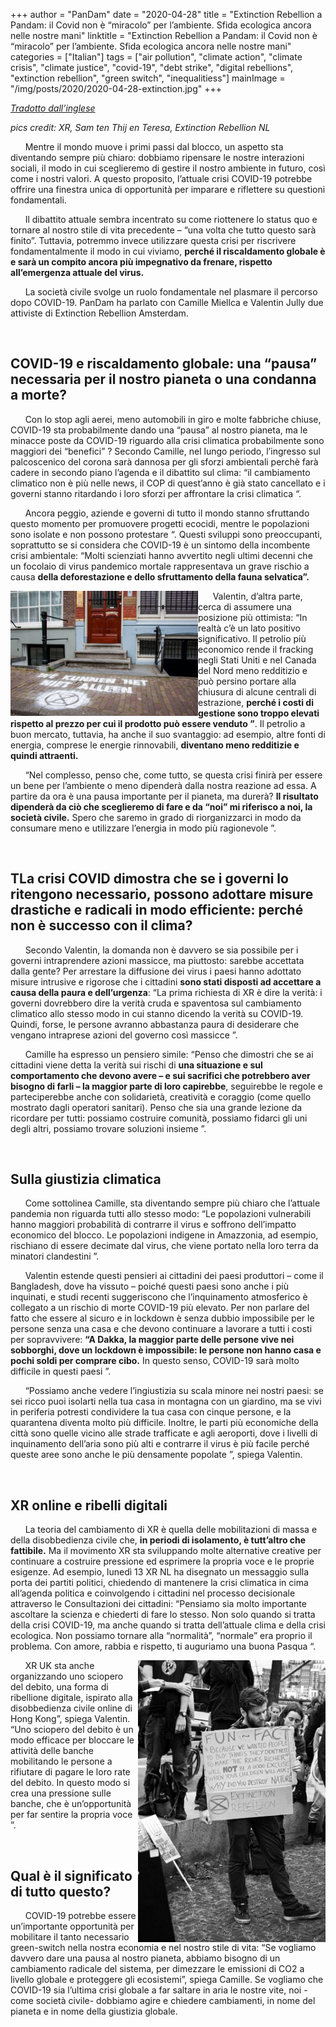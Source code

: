 +++
author = "PanDam"
date = "2020-04-28"
title = "Extinction Rebellion a Pandam: il Covid non è “miracolo” per l’ambiente. Sfida ecologica ancora nelle nostre mani"
linktitle = "Extinction Rebellion a Pandam: il Covid non è “miracolo” per l’ambiente. Sfida ecologica ancora nelle nostre mani"
categories = ["Italian"]
tags = ["air pollution", "climate action",
"climate crisis", "climate justice", "covid-19", "debt strike", "digital rebellions", "extinction rebellion", "green switch", "inequalitiess"]
mainImage = "/img/posts/2020/2020-04-28-extinction.jpg"
+++

_[Tradotto dall’inglese](../2020-04-28-extinction-en/)_

_pics credit: XR, Sam ten Thij en Teresa, Extinction Rebellion NL_

&nbsp;&nbsp;&nbsp;&nbsp;&nbsp;&nbsp;Mentre il mondo muove i primi passi dal blocco, un aspetto sta diventando sempre più chiaro: dobbiamo ripensare le nostre interazioni sociali, il modo in cui sceglieremo di gestire il nostro ambiente in futuro, così come i nostri valori. A questo proposito, l’attuale crisi COVID-19 potrebbe offrire una finestra unica di opportunità per imparare e riflettere su questioni fondamentali.

&nbsp;&nbsp;&nbsp;&nbsp;&nbsp;&nbsp;Il dibattito attuale sembra incentrato su come riottenere lo status quo e tornare al nostro stile di vita precedente – “una volta che tutto questo sarà finito”. Tuttavia, potremmo invece utilizzare questa crisi per riscrivere fondamentalmente il modo in cui viviamo, **perché il riscaldamento globale è e sarà un compito ancora più impegnativo da frenare, rispetto all’emergenza attuale del virus.**

&nbsp;&nbsp;&nbsp;&nbsp;&nbsp;&nbsp;La società civile svolge un ruolo fondamentale nel plasmare il percorso dopo COVID-19. PanDam ha parlato con Camille Miellca e Valentin Jully due attiviste di Extinction Rebellion Amsterdam.

<br>

## COVID-19 e riscaldamento globale: una “pausa” necessaria per il nostro pianeta o una condanna a morte?

&nbsp;&nbsp;&nbsp;&nbsp;&nbsp;&nbsp;Con lo stop agli aerei,  meno automobili in giro e molte fabbriche chiuse, COVID-19 sta probabilmente dando una “pausa” al nostro pianeta, ma le minacce poste da COVID-19 riguardo alla crisi climatica probabilmente sono maggiori dei “benefici” ? Secondo Camille, nel lungo periodo, l’ingresso sul palcoscenico del corona sarà dannosa per gli sforzi ambientali perchè farà cadere in secondo piano l’agenda e il dibattito sul clima: “il cambiamento climatico non è più nelle news, il COP di quest’anno è già stato cancellato e i governi stanno ritardando i loro sforzi per affrontare la crisi climatica “.

&nbsp;&nbsp;&nbsp;&nbsp;&nbsp;&nbsp;Ancora peggio, aziende e governi di tutto il mondo stanno sfruttando questo momento per promuovere progetti ecocidi, mentre le popolazioni sono isolate e non possono protestare “. Questi sviluppi sono preoccupanti, soprattutto se si considera che COVID-19 è un sintomo della incombente crisi ambientale: “Molti scienziati hanno avvertito negli ultimi decenni che un focolaio di virus pandemico mortale rappresentava un grave rischio a causa **della deforestazione e dello sfruttamento della fauna selvatica”.**

<!-- <label style="text-align: left;">Credits to Extinction Rebellion NL</br></label> -->
<img alt="" align="left" src="/img/posts/2020/2020-04-28-extinction-3.jpg" width="300px">

&nbsp;&nbsp;&nbsp;&nbsp;&nbsp;&nbsp;Valentin, d’altra parte, cerca di assumere una posizione più ottimista: “In realtà c’è un lato positivo significativo. Il petrolio più economico rende il fracking negli Stati Uniti e nel Canada del Nord meno redditizio e può persino portare alla chiusura di alcune centrali di estrazione, **perché i costi di gestione sono troppo elevati rispetto al prezzo per cui il prodotto può essere venduto ”**. Il petrolio a buon mercato, tuttavia, ha anche il suo svantaggio: ad esempio, altre fonti di energia, comprese le energie rinnovabili, **diventano meno redditizie e quindi attraenti.**

&nbsp;&nbsp;&nbsp;&nbsp;&nbsp;&nbsp;“Nel complesso, penso che, come tutto, se questa crisi finirà per essere un bene per l’ambiente o meno dipenderà dalla nostra reazione ad essa. A partire da ora è una pausa importante per il pianeta, ma durerà? **Il risultato dipenderà da ciò che sceglieremo di fare e da “noi” mi riferisco a noi, la società civile.** Spero che saremo in grado di riorganizzarci in modo da consumare meno e utilizzare l’energia in modo più ragionevole ”.

<br>

## TLa crisi COVID dimostra che se i governi lo ritengono necessario, possono adottare misure drastiche e radicali in modo efficiente: perché non è successo con il clima?

&nbsp;&nbsp;&nbsp;&nbsp;&nbsp;&nbsp;Secondo Valentin, la domanda non è davvero se sia possibile per i governi intraprendere azioni massicce, ma piuttosto: sarebbe accettata dalla gente? Per arrestare la diffusione dei virus i paesi hanno adottato misure intrusive e rigorose che i cittadini **sono stati disposti ad accettare a causa della paura e dell’urgenza**: “La prima richiesta di XR è dire la verità: i governi dovrebbero dire la verità cruda e spaventosa sul cambiamento climatico allo stesso modo in cui stanno dicendo la verità su COVID-19. Quindi, forse, le persone avranno abbastanza paura di desiderare che vengano intraprese azioni del governo così massicce ”.

&nbsp;&nbsp;&nbsp;&nbsp;&nbsp;&nbsp;Camille ha espresso un pensiero simile: “Penso che dimostri che se ai cittadini viene detta la verità sui rischi di **una situazione e sul comportamento che devono avere – e sui sacrifici che potrebbero aver bisogno di farli – la maggior parte di loro capirebbe**, seguirebbe le regole e parteciperebbe anche con solidarietà, creatività e coraggio (come quello mostrato dagli operatori sanitari). Penso che sia una grande lezione da ricordare per tutti: possiamo costruire comunità, possiamo fidarci gli uni degli altri, possiamo trovare soluzioni insieme ”.

<br>

## Sulla giustizia climatica

&nbsp;&nbsp;&nbsp;&nbsp;&nbsp;&nbsp;Come sottolinea Camille, sta diventando sempre più chiaro che l’attuale pandemia non riguarda tutti allo stesso modo: “Le popolazioni vulnerabili hanno maggiori probabilità di contrarre il virus e soffrono dell’impatto economico del blocco. Le popolazioni indigene in Amazzonia, ad esempio, rischiano di essere decimate dal virus, che viene portato nella loro terra da minatori clandestini ”.

&nbsp;&nbsp;&nbsp;&nbsp;&nbsp;&nbsp;Valentin estende questi pensieri ai cittadini dei paesi produttori – come il Bangladesh, dove ha vissuto – poiché questi paesi sono anche i più inquinati, e studi recenti suggeriscono che l’inquinamento atmosferico è collegato a un rischio di morte COVID-19 più elevato. Per non parlare del fatto che essere al sicuro e in lockdown è senza dubbio impossibile per le persone senza una casa e che devono continuare a lavorare a tutti i costi per sopravvivere: **“A Dakka, la maggior parte delle persone vive nei sobborghi, dove un lockdown è impossibile: le persone non hanno casa e pochi soldi per comprare cibo.** In questo senso, COVID-19 sarà molto difficile in questi paesi ”.

&nbsp;&nbsp;&nbsp;&nbsp;&nbsp;&nbsp;“Possiamo anche vedere l’ingiustizia su scala minore nei nostri paesi: se sei ricco puoi isolarti nella tua casa in montagna con un giardino, ma se vivi in ​​periferia potresti condividere la tua casa con cinque persone, e la quarantena diventa molto più difficile. Inoltre, le parti più economiche della città sono quelle vicino alle strade trafficate e agli aeroporti, dove i livelli di inquinamento dell’aria sono più alti e contrarre il virus è più facile perché queste aree sono anche le più densamente popolate ”, spiega Valentin.

<br>

## XR online e ribelli digitali

&nbsp;&nbsp;&nbsp;&nbsp;&nbsp;&nbsp;La teoria del cambiamento di XR è quella delle mobilitazioni di massa e della disobbedienza civile che, **in periodi di isolamento, è tutt’altro che fattibile.** Ma il movimento XR sta sviluppando molte alternative creative per continuare a costruire pressione ed esprimere la propria voce e le proprie esigenze. Ad esempio, lunedì 13 XR NL ha disegnato un messaggio sulla porta dei partiti politici, chiedendo di mantenere la crisi climatica in cima all’agenda politica e coinvolgendo i cittadini nel processo decisionale attraverso le Consultazioni dei cittadini: “Pensiamo sia molto importante ascoltare la scienza e chiederti di fare lo stesso. Non solo quando si tratta della crisi COVID-19, ma anche quando si tratta dell’attuale clima e della crisi ecologica. Non possiamo tornare alla “normalità”, “normale” era proprio il problema. Con amore, rabbia e rispetto, ti auguriamo una buona Pasqua “.

<!-- <label style="text-align: right;">Credits to Sam ten Thij en Teresa</br></label> -->
<img alt="" align="right" src="/img/posts/2020/2020-04-28-extinction-2.jpg" width="300px">


&nbsp;&nbsp;&nbsp;&nbsp;&nbsp;&nbsp;XR UK sta anche organizzando uno sciopero del debito, una forma di ribellione digitale, ispirato alla disobbedienza civile online di Hong Kong”, spiega Valentin. “Uno sciopero del debito è un modo efficace per bloccare le attività delle banche mobilitando le persone a rifiutare di pagare le loro rate del debito. In questo modo si crea una pressione sulle banche, che è un’opportunità per far sentire la propria voce ”.

<br>

## Qual è il significato di tutto questo?

&nbsp;&nbsp;&nbsp;&nbsp;&nbsp;&nbsp;COVID-19 potrebbe essere un’importante opportunità per mobilitare il tanto necessario green-switch nella nostra economia e nel nostro stile di vita: “Se vogliamo davvero dare una pausa al nostro pianeta, abbiamo bisogno di un cambiamento radicale del sistema, per dimezzare le emissioni di CO2 a livello globale e proteggere gli ecosistemi”, spiega Camille. Se vogliamo che COVID-19 sia l’ultima crisi globale a far saltare in aria le nostre vite, noi -come società civile- dobbiamo agire e chiedere cambiamenti, in nome del pianeta e in nome della giustizia globale.